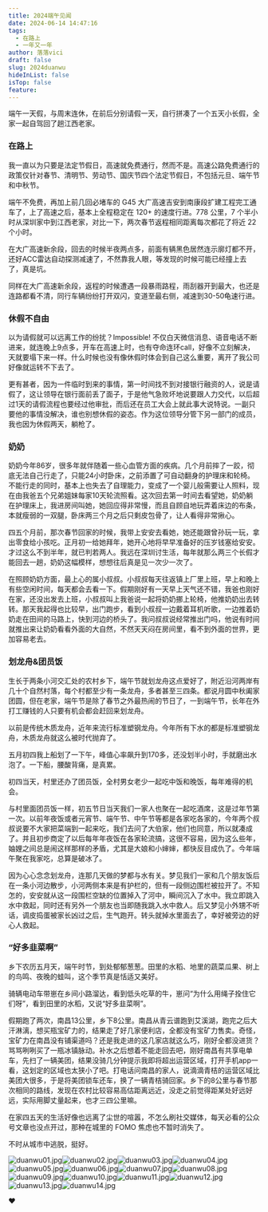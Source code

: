 ```yaml
---
title: 2024端午见闻
date: 2024-06-14 14:47:16
tags:
  - 在路上
  - 一年又一年
author: 落落vici
draft: false
slug: 2024duanwu
hideInList: false
isTop: false
feature:
---
```

端午一天假，与周末连休，在前后分别请假一天，自行拼凑了一个五天小长假，全家一起自驾回了趟江西老家。

### 在路上

我一直以为只要是法定节假日，高速就免费通行，然而不是。高速公路免费通行的政策仅针对春节、清明节、劳动节、国庆节四个法定节假日，不包括元旦、端午节和中秋节。

端午不免费，再加上前几回必堵车的 G45 大广高速吉安到南康段扩建工程完工通车了，上了高速之后，基本上全程稳定在 120+ 的速度行进。778 公里，7 个半小时从深圳家中到江西老家，对比一下，两次春节返程相同距离每次都花了将近 22 个小时。

在大广高速新余段，回去的时候半夜两点多，前面有辆黑色居然连示廓灯都不开，还好ACC雷达自动探测减速了，不然靠我人眼，等发现的时候可能已经撞上去了，真是坑。

同样在大广高速新余段，返程的时候遭遇一段暴雨路程，雨刮器开到最大，也还是连路都看不清，同行车辆纷纷打开双闪，变道至最右侧，减速到30-50龟速行进。

### 休假不自由

以为请假就可以远离工作的纷扰？Impossible! 不仅白天微信消息、语音电话不断进来，就连晚上9点多，开车在高速上时，也有夺命连环call，好像不立刻解决，天就要塌下来一样。什么时候也没有像休假时体会到自己这么重要，离开了我公司好像就运转不下去了。

更有甚者，因为一件临时到来的事情，第一时间找不到对接银行融资的人，说是请假了，这让领导在银行面前丢了面子，于是他气急败坏地说要跟人力交代，以后超过1天的请假流程也要经过他审批，而后还在员工大会上就此事大说特说。一副只要他的事情没解决，谁也别想休假的姿态。作为这位领导分管下另一部门的成员，我也因为休假两天，躺枪了。

### 奶奶

奶奶今年86岁，很多年就伴随着一些心血管方面的疾病。几个月前摔了一跤，彻底无法自己行走了，只能24小时卧床，之前添置了可自动翻身的护理床和轮椅。不能行走的同时，基本上也失去了自理能力，变成了一个婴儿般需要让人照料，现在由我爸五个兄弟姐妹每家10天轮流照看。这次回去第一时间去看望她，奶奶躺在护理床上，我进房间叫她，她回应得非常慢，而且自顾自地玩弄着床边的布条，本就瘦弱的一双腿，卧床两三个月之后只剩皮包骨了，让人看得非常揪心。

四五个月前，那次春节回家的时候，我带上安安去看她，她还能跟曾孙玩一玩，拿出零食给小孩吃。正月初一给她拜年，她开心地将早早准备好的压岁钱塞给安安。才过这么不到半年，就已判若两人。我远在深圳讨生活，每年就那么两三个长假才能回去一趟，奶奶这幅模样，想想往后真是见一次少一次了。

在照顾奶奶方面，最上心的属小叔叔。小叔叔每天往返镇上厂里上班，早上和晚上有些空闲时间，每天都会去看一下。假期刚好有一天早上天气还不错，我爸也刚好在家，还没出发去上班，小叔叔叫上我爸说一起将奶奶挪上轮椅，他推奶奶出去转转。那天我起得也比较早，出门跑步，看到小叔叔一边戴着耳机听歌，一边推着奶奶走在田间的马路上，快到河边的桥头了。我问叔叔说经常推出门吗，他说有时间就推出来让奶奶看看外面的大自然，不然天天闷在房间里，看不到外面的世界，更加容易老去。

### 划龙舟&团员饭

生长于两条小河交汇处的农村乡下，端午节就划龙舟这点爱好了，附近沿河两岸有几十个自然村落，每个村都至少有一条龙舟，多者甚至三四条。都说月圆中秋阖家团圆，但在老家，端午节是除了春节之外最热闹的节日了，一到端午节，长年在外打工赚钱的人只要有机会都会赶回来划龙舟。

以前是传统木质龙舟，近年来流行标准塑钢龙舟。今年所有下水的都是标准塑钢龙舟，木质龙舟就这么被时代抛弃了。

五月初四我上船划了一下午，峰值心率飙升到170多，还没划半小时，手就磨出水泡了。一下船，腰酸背痛，是真累。

初四当天，村里还办了团员饭，全村男女老少一起吃中饭和晚饭，每年难得的机会。

与村里面团员饭一样，初五节日当天我们一家人也聚在一起吃酒席，这是过年节第一次。以前年夜饭或者元宵节、端午节、中午节等都是各家吃各家的，今年两个叔叔说要不大家把菜端到一起来吃，我们去问了大伯家，他们也同意，所以就凑成了。并且初步商定了以后每年年夜饭在各家轮流搞，这很不容易，因为这么些年，妯娌之间总是闹这样那样的矛盾，尤其是大娘和小婶婶，都快反目成仇了。今年端午聚在我家吃，总算是破冰了。

因为心心念念划龙舟，连那几天做的梦都与水有关。梦见我们一家和几个朋友饭后在一条小河边散步，小河两侧本来是有护栏的，但有一段侧边围栏被拉开了。不知怎的，安安就从这一段围栏空缺的位置掉入了河中，瞬间沉入了水中。我立即跳入水中救起，同时还有另外一个朋友也当即随我跳入水中救人。后又梦见小外甥不听话，调皮捣蛋被家长凶过之后，生气跑开。转头就掉水里面去了，幸好被旁边的好心人救起。

### “好多韭菜啊”

乡下农历五月天，端午时节，到处郁郁葱葱。田里的水稻、地里的蔬菜瓜果、树上的鸟鸣、夜晚的蛙叫，这个季节真是恬适又美好。

骑辆电动车带崽在乡间小路溜达，看到低头吃草的牛，崽问“为什么用绳子拴住它们呀”，看到田里的水稻，又说“好多韭菜啊”。

假期跑了两次，南昌13公里，乡下8公里。南昌从青云谱跑到艾溪湖，跑完之后大汗淋漓，想买瓶宝矿力的，结果走了好几家便利店，全都没有宝矿力售卖。奇怪，宝矿力在南昌没有铺渠道吗？还是我走进的这几家店就这么巧，刚好全都没进货？骂骂咧咧买了一瓶冰镇脉动。补水之后想着不能走回去吧，刚好南昌有共享电单车，先扫了一辆美团，结果没骑几分钟提示我即将超出运营区域，打开手机app一看，这划定的区域也太狭小了吧。打电话问南昌的家人，说滴滴青桔的运营区域比美团大很多，于是将美团锁车还车，换了一辆青桔骑回家。乡下的8公里与春节那次相同的路线，发现在农村比较容易高估距离远近，没走之前觉得距某处好远好远，实际用脚丈量起来，也才三四公里嘛。

在家四五天的生活好像也远离了尘世的喧嚣，不怎么刷社交媒体，每天必看的公众号文章也没点开过，那种在城里的 FOMO 焦虑也不暂时消失了。

不时从城市中逃脱，挺好。

<gallery>![duanwu01.jpg](https://img.hux.ink/image/2024/06/duanwu01.jpg)![duanwu02.jpg](https://img.hux.ink/image/2024/06/duanwu02.jpg)![duanwu03.jpg](https://img.hux.ink/image/2024/06/duanwu03.jpg)![duanwu04.jpg](https://img.hux.ink/image/2024/06/duanwu04.jpg)![duanwu05.jpg](https://img.hux.ink/image/2024/06/duanwu05.jpg)![duanwu06.jpg](https://img.hux.ink/image/2024/06/duanwu06.jpg)![duanwu07.jpg](https://img.hux.ink/image/2024/06/duanwu07.jpg)![duanwu08.jpg](https://img.hux.ink/image/2024/06/duanwu08.jpg)![duanwu09.jpg](https://img.hux.ink/image/2024/06/duanwu09.jpg)![duanwu10.jpg](https://img.hux.ink/image/2024/06/duanwu10.jpg)![duanwu11.jpg](https://img.hux.ink/image/2024/06/duanwu11.jpg)![duanwu12.jpg](https://img.hux.ink/image/2024/06/duanwu12.jpg)![duanwu13.jpg](https://img.hux.ink/image/2024/06/duanwu13.jpg)![duanwu14.jpg](https://img.hux.ink/image/2024/06/duanwu14.jpg)<gallery>


❤